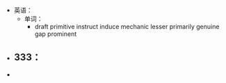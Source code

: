- 英语：
	- 单词：
		- draft
		  primitive
		  instruct
		  induce
		  mechanic
		  lesser
		  primarily
		  genuine 
		  gap
		  prominent
- 333：
	-
-